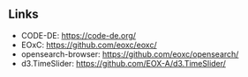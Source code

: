 ## Links

  - CODE-DE: https://code-de.org/
  - EOxC: https://github.com/eoxc/eoxc/
  - opensearch-browser: https://github.com/eoxc/opensearch/
  - d3.TimeSlider: https://github.com/EOX-A/d3.TimeSlider/
